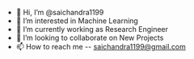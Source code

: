 - 👋 Hi, I’m @saichandra1199
- 👀 I’m interested in Machine Learning
- 🌱 I’m currently working as Research Engineer 
- 💞️ I’m looking to collaborate on New Projects
- 📫 How to reach me -- saichandra1199@gmail.com

<!---
saichandra1199/saichandra1199 is a ✨ special ✨ repository because its `README.md` (this file) appears on your GitHub profile.
You can click the Preview link to take a look at your changes.
--->
